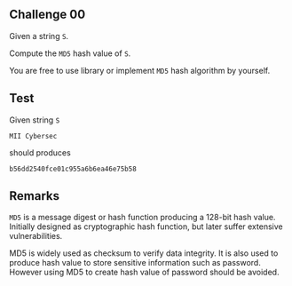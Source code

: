 ## Challenge 00

Given a string `S`.

Compute the `MD5` hash value of `S`.

You are free to use library or implement `MD5` hash algorithm by yourself.

## Test

Given string `S`

```
MII Cybersec
```

should produces

```
b56dd2540fce01c955a6b6ea46e75b58
```

## Remarks

`MD5` is a message digest or hash function producing a 128-bit hash value. Initially designed as cryptographic hash function, but later suffer extensive vulnerabilities.

MD5 is widely used as checksum to verify data integrity. It is also used to produce hash value to store sensitive information such as password. However using MD5 to create hash value of password should be avoided.